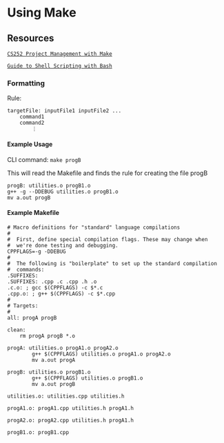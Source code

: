 # Using Make

## Resources

[`CS252 Project Management with Make`](https://www.cs.odu.edu/~zeil/cs252/latest/Public/make/index.html)

[`Guide to Shell Scripting with Bash`](https://tldp.org/LDP/abs/html/index.html)

### Formatting

Rule:
```make
targetFile: inputFile1 inputFile2 ...
    command1
    command2
        ⋮
```

#### Example Usage

CLI command: `make progB`

This will read the Makefile and finds the rule for creating the file progB

```make
progB: utilities.o progB1.o
g++ -g --DDEBUG utilities.o progB1.o
mv a.out progB
```

#### Example Makefile

```make
# Macro definitions for "standard" language compilations
# 
#  First, define special compilation flags. These may change when
#  we're done testing and debugging.
CPPFLAGS=-g -DDEBUG
# 
#  The following is "boilerplate" to set up the standard compilation
#  commands:
.SUFFIXES:
.SUFFIXES: .cpp .c .cpp .h .o
.c.o: ; gcc $(CPPFLAGS) -c $*.c
.cpp.o: ; g++ $(CPPFLAGS) -c $*.cpp
# 
# Targets:
# 
all: progA progB

clean:
	rm progA progB *.o

progA: utilities.o progA1.o progA2.o
		g++ $(CPPFLAGS) utilities.o progA1.o progA2.o
		mv a.out progA

progB: utilities.o progB1.o
		g++ $(CPPFLAGS) utilities.o progB1.o
		mv a.out progB

utilities.o: utilities.cpp utilities.h

progA1.o: progA1.cpp utilities.h progA1.h

progA2.o: progA2.cpp utilities.h progA1.h

progB1.o: progB1.cpp
```